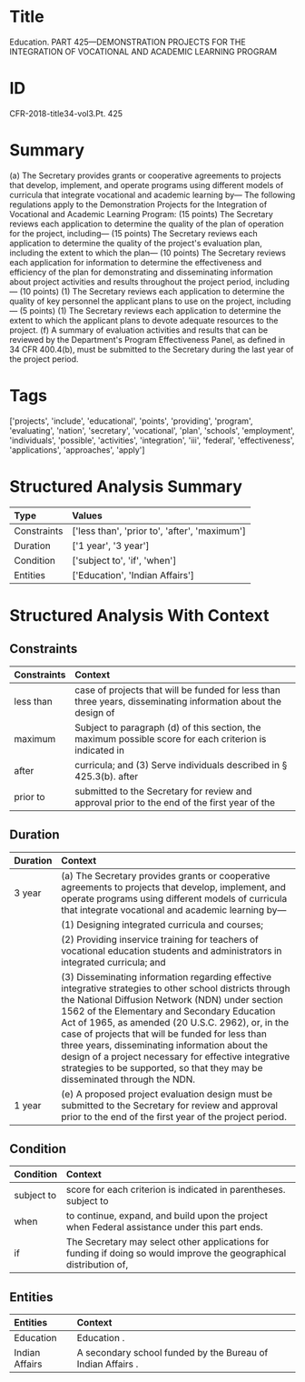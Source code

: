 # Title

 Education. PART 425—DEMONSTRATION PROJECTS FOR THE INTEGRATION OF VOCATIONAL AND ACADEMIC LEARNING PROGRAM


# ID

 CFR-2018-title34-vol3.Pt. 425


# Summary

(a) The Secretary provides grants or cooperative agreements to projects that develop, implement, and operate programs using different models of curricula that integrate vocational and academic learning by&#8212;
The following regulations apply to the Demonstration Projects for the Integration of Vocational and Academic Learning Program:
(15 points) The Secretary reviews each application to determine the quality of the plan of operation for the project, including&#8212;
(15 points) The Secretary reviews each application to determine the quality of the project's evaluation plan, including the extent to which the plan&#8212;
(10 points) The Secretary reviews each application for information to determine the effectiveness and efficiency of the plan for demonstrating and disseminating information about project activities and results throughout the project period, including&#8212;
(10 points) (1) The Secretary reviews each application to determine the quality of key personnel the applicant plans to use on the project, including&#8212;
(5 points) (1) The Secretary reviews each application to determine the extent to which the applicant plans to devote adequate resources to the project.
(f) A summary of evaluation activities and results that can be reviewed by the Department's Program Effectiveness Panel, as defined in 34 CFR 400.4(b), must be submitted to the Secretary during the last year of the project period.


# Tags

['projects', 'include', 'educational', 'points', 'providing', 'program', 'evaluating', 'nation', 'secretary', 'vocational', 'plan', 'schools', 'employment', 'individuals', 'possible', 'activities', 'integration', 'iii', 'federal', 'effectiveness', 'applications', 'approaches', 'apply']


# Structured Analysis Summary

| Type        | Values                                        |
|:------------|:----------------------------------------------|
| Constraints | ['less than', 'prior to', 'after', 'maximum'] |
| Duration    | ['1 year', '3 year']                          |
| Condition   | ['subject to', 'if', 'when']                  |
| Entities    | ['Education', 'Indian Affairs']               |


# Structured Analysis With Context

 


## Constraints

| Constraints   | Context                                                                                                       |
|:--------------|:--------------------------------------------------------------------------------------------------------------|
| less than     | case of projects that will be funded for less than three years, disseminating information about the design of |
| maximum       | Subject to paragraph (d) of this section, the maximum possible score for each criterion is indicated in       |
| after         | curricula; and (3) Serve individuals described in &#167;&#8201;425.3(b). after                                |
| prior to      | submitted to the Secretary for review and approval prior to the end of the first year of the                  |


## Duration

| Duration   | Context                                                                                                                                                                                                                                                                                                                                                                                                                                                                                                                   |
|:-----------|:--------------------------------------------------------------------------------------------------------------------------------------------------------------------------------------------------------------------------------------------------------------------------------------------------------------------------------------------------------------------------------------------------------------------------------------------------------------------------------------------------------------------------|
| 3 year     | (a) The Secretary provides grants or cooperative agreements to projects that develop, implement, and operate programs using different models of curricula that integrate vocational and academic learning by&#8212;                                                                                                                                                                                                                                                                                                       |
|            |               (1) Designing integrated curricula and courses;                                                                                                                                                                                                                                                                                                                                                                                                                                                             |
|            |               (2) Providing inservice training for teachers of vocational education students and administrators in integrated curricula; and                                                                                                                                                                                                                                                                                                                                                                              |
|            |               (3) Disseminating information regarding effective integrative strategies to other school districts through the National Diffusion Network (NDN) under section 1562 of the Elementary and Secondary Education Act of 1965, as amended (20 U.S.C. 2962), or, in the case of projects that will be funded for less than three years, disseminating information about the design of a project necessary for effective integrative strategies to be supported, so that they may be disseminated through the NDN. |
| 1 year     | (e) A proposed project evaluation design must be submitted to the Secretary for review and approval prior to the end of the first year of the project period.                                                                                                                                                                                                                                                                                                                                                             |


## Condition

| Condition   | Context                                                                                                             |
|:------------|:--------------------------------------------------------------------------------------------------------------------|
| subject to  | score for each criterion is indicated in parentheses. subject to                                                    |
| when        | to continue, expand, and build upon the project when  Federal assistance under this part ends.                      |
| if          | The Secretary may select other applications for funding if doing so would improve the geographical distribution of, |


## Entities

| Entities       | Context                                                     |
|:---------------|:------------------------------------------------------------|
| Education      | Education .                                                 |
| Indian Affairs | A secondary school funded by the Bureau of Indian Affairs . |



